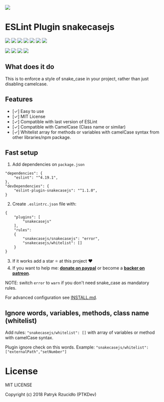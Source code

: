 [![](https://ptkdev.it/img/github/eslintplugin_snakecasejs.png)](https://www.npmjs.com/package/eslint-plugin-snakecasejs)

# ESLint Plugin snakecasejs

[![](https://img.shields.io/badge/license-MIT-brightgreen.svg)](#) [![](https://img.shields.io/badge/powered%20by-eslint-46aef7.svg)](https://www.npmjs.com/package/eslint) [![](https://img.shields.io/badge/version-v1.1.0-lightgrey.svg)](https://github.com/ptkdev/eslint-plugin-snakecasejs/releases) [![](https://img.shields.io/badge/chat%20on-slack-orange.svg)](http://slack.ptkdev.io) [![](https://img.shields.io/badge/chat%20on-discord-7289da.svg)](http://discord.ptkdev.io) [![](https://img.shields.io/badge/blog-medium-2AE176.svg)](http://blog.ptkdev.io) [![](https://img.shields.io/badge/twitter-ptkdevio-2AA3EF.svg)](https://twitter.com/ptkdevio)

[![](https://img.shields.io/badge/donate-patreon-F87668.svg)](http://patreon.ptkdev.io) [![](https://img.shields.io/badge/donate-paypal-46AFE0.svg)](http://paypal.ptkdev.io) [![](https://img.shields.io/badge/buy%20me-coffee-4B788C.svg)](http://coffee.ptkdev.io) [![](https://img.shields.io/badge/help-support@ptkdev.io-fbbc05.svg)](mailto:support@ptkdev.io)

## What does it do
This is to enforce a style of snake_case in your project, rather than just disabling camelcase.

## Features
* [✓] Easy to use
* [✓] MIT License
* [✓] Compatible with last version of ESLint
* [✓] Compatible with CamelCase (Class name or similar)
* [✓] Whitelist array for methods or variables with camelCase syntax from other libraries/npm package.

## Fast setup
1. Add dependencies on `package.json`
```
"dependencies": {
	"eslint": "^4.19.1",
},
"devDependencies": {
	"eslint-plugin-snakecasejs": "^1.1.0",
}
```
2. Create `.eslintrc.json` file with:
```
{
    "plugins": [
        "snakecasejs"
    ],
    "rules":
    {
        "snakecasejs/snakecasejs": "error",
        "snakecasejs/whitelist": []
    }
}
```
3. If it works add a star :star: at this project :heart:
4. If you want to help me: **[donate on paypal](http://paypal.ptkdev.io)** or become a **[backer on patreon](http://patreon.ptkdev.io)**.

NOTE: switch `error` to `warn` if you don't need snake_case as mandatory rules.

For advanced configuration see [INSTALL.md](https://github.com/ptkdev/eslint-plugin-snakecasejs/blob/master/INSTALL.md).

## Ignore words, variables, methods, class name (whitelist)
Add rules: `"snakecasejs/whitelist": []` with array of variables or method with camelCase syntax. 

Plugin ignore check on this words. Example: `"snakecasejs/whitelist": ["externalPath","setNumber"]`

# License

MIT LICENSE

Copyright (c) 2018 Patryk Rzucidło (PTKDev)
